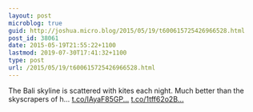 ```yaml
---
layout: post
microblog: true
guid: http://joshua.micro.blog/2015/05/19/t600615725426966528.html
post_id: 38061
date: 2015-05-19T21:55:22+1100
lastmod: 2019-07-30T17:41:32+1100
type: post
url: /2015/05/19/t600615725426966528.html
---
```

The Bali skyline is scattered with kites each night. Much better than the skyscrapers of h… [t.co/IAyaF85GP...](http://t.co/IAyaF85GPr) [t.co/1tff62o2B...](http://t.co/1tff62o2BY)
